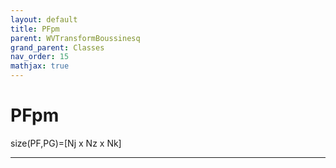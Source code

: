 ```yaml
---
layout: default
title: PFpm
parent: WVTransformBoussinesq
grand_parent: Classes
nav_order: 15
mathjax: true
---
```


#  PFpm

size(PF,PG)=[Nj x Nz x Nk]


---

